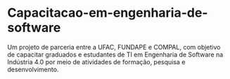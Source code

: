 # Capacitacao-em-engenharia-de-software
Um projeto de parceria entre a UFAC, FUNDAPE e COMPAL, com objetivo de capacitar graduados e estudantes de TI em Engenharia de Software na Indústria 4.0 por meio de atividades de formação, pesquisa e desenvolvimento.
